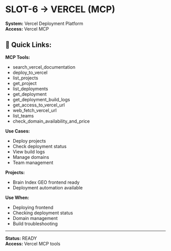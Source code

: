 # SLOT-6 → VERCEL (MCP)

**System:** Vercel Deployment Platform  
**Access:** Vercel MCP

## 🔗 Quick Links:

**MCP Tools:**
- search_vercel_documentation
- deploy_to_vercel
- list_projects
- get_project
- list_deployments
- get_deployment
- get_deployment_build_logs
- get_access_to_vercel_url
- web_fetch_vercel_url
- list_teams
- check_domain_availability_and_price

**Use Cases:**
- Deploy projects
- Check deployment status
- View build logs
- Manage domains
- Team management

**Projects:**
- Brain Index GEO frontend ready
- Deployment automation available

**Use When:**
- Deploying frontend
- Checking deployment status
- Domain management
- Build troubleshooting

---

**Status:** READY  
**Access:** Vercel MCP tools
